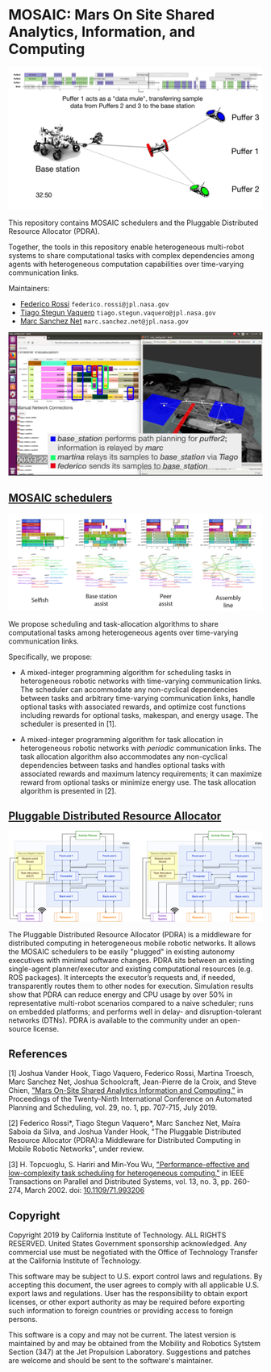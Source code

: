 # MOSAIC: Mars On Site Shared Analytics, Information, and Computing

![The MOSAIC scheduler in action](images/preview.png)

This repository contains MOSAIC schedulers and the Pluggable Distributed Resource Allocator (PDRA).

Together, the tools in this repository enable heterogeneous multi-robot systems to share computational tasks with complex dependencies among agents with heterogeneous computation capabilities over time-varying communication links.

Maintainers: 

- [Federico Rossi](https://github.com/federico3) `federico.rossi@jpl.nasa.gov`
- [Tiago Stegun Vaquero](https://github.com/tvaquero) `tiago.stegun.vaquero@jpl.nasa.gov`
- [Marc Sanchez Net](https://github.com/msancheznet) `marc.sanchez.net@jpl.nasa.gov`

![MOSAIC live demo](images/MOSAIC_demo.png)

## [MOSAIC schedulers](schedulers)

![MOSAIC schedules](images/examples.png)

We propose scheduling and task-allocation algorithms to share computational tasks among heterogeneous agents over time-varying communication links.

Specifically, we propose:

- A mixed-integer programming algorithm for scheduling tasks in heterogeneous robotic networks with time-varying communication links. The scheduler can accommodate any non-cyclical dependencies between tasks and arbitrary time-varying communication links, handle optional tasks with associated rewards, and optimize cost functions including rewards for optional tasks, makespan, and energy usage. The scheduler is presented in \[1\].

- A mixed-integer programming algorithm for task allocation in  heterogeneous robotic networks with *periodic* communication links. The task allocation algorithm also accommodates any non-cyclical dependencies between tasks and handles optional tasks with associated rewards and maximum latency requirements; it can maximize reward from optional tasks or minimize energy use. The task allocation algorithm is presented in \[2\].

<!-- [![Alt text](https://img.youtube.com/vi/VID/0.jpg)](https://www.youtube.com/watch?v=VID) -->

## [Pluggable Distributed Resource Allocator](distributed_resource_allocator)

![Animation of the Pluggable Distributed Resource Allocator in action](images/pdra.gif)

The Pluggable Distributed Resource Allocator (PDRA) is a middleware for distributed computing in heterogeneous mobile robotic networks. It allows the MOSAIC schedulers to be easily "plugged" in existing autonomy executives with minimal software changes. PDRA sits between an existing single-agent planner/executor and existing computational resources (e.g. ROS packages). It intercepts the executor’s requests and, if needed, transparently routes them to other nodes for execution.
Simulation results show that PDRA can reduce energy and CPU usage by over 50\% in representative multi-robot scenarios compared to a naive scheduler; runs on embedded platforms; and performs well in delay- and disruption-tolerant networks (DTNs). PDRA is available to the community under an open-source license.

<!-- [![Alt text](https://img.youtube.com/vi/VID/0.jpg)](https://www.youtube.com/watch?v=VID) -->

## References

\[1\] Joshua Vander Hook, Tiago Vaquero, Federico Rossi, Martina Troesch, Marc Sanchez Net, Joshua Schoolcraft, Jean-Pierre de la Croix, and Steve Chien, ["Mars On-Site Shared Analytics Information and Computing,"](https://aaai.org/ojs/index.php/ICAPS/article/view/3556) in Proceedings of the Twenty-Ninth International Conference on Automated Planning and Scheduling, vol. 29, no. 1, pp. 707-715, July 2019.

\[2\] Federico Rossi\*, Tiago Stegun Vaquero\*, Marc Sanchez Net, Maíra Saboia da Silva, and Joshua Vander Hook, "The Pluggable Distributed Resource Allocator (PDRA):a Middleware for Distributed Computing in Mobile Robotic Networks", under review.

\[3\] H. Topcuoglu, S. Hariri and Min-You Wu, ["Performance-effective and low-complexity task scheduling for heterogeneous computing,"](https://ieeexplore.ieee.org/document/993206) in IEEE Transactions on Parallel and Distributed Systems, vol. 13, no. 3, pp. 260-274, March 2002.
doi: [10.1109/71.993206](https://dx.doi.org/10.1109/71.993206)


## Copyright

Copyright 2019 by California Institute of Technology.  ALL RIGHTS RESERVED.
United  States  Government  sponsorship  acknowledged.   Any commercial use
must   be  negotiated  with  the  Office  of  Technology  Transfer  at  the
California Institute of Technology.

This software may be subject to  U.S. export control laws  and regulations.
By accepting this document,  the user agrees to comply  with all applicable
U.S. export laws and regulations.  User  has the responsibility  to  obtain
export  licenses,  or  other  export  authority  as may be required  before
exporting  such  information  to  foreign  countries or providing access to
foreign persons.

This  software  is a copy  and  may not be current.  The latest  version is
maintained by and may be obtained from the Mobility  and  Robotics  Sytstem
Section (347) at the Jet  Propulsion  Laboratory.   Suggestions and patches
are welcome and should be sent to the software's maintainer.
